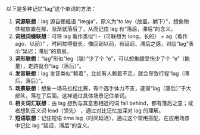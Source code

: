 以下是多种记忆“lag”这个单词的方法：
1. **词源联想**：lag 源自挪威语 “lægja”，原义为“to lay（放置，躺下）”，想象物体被放置在那，渐渐就落后了，从而记住 lag 有“落后，滞后”的含义。
2. **词根词缀联想**：可将 lag 看作类似“l -（可联想为 long，长的） + ag（看作 ago，以前）” ，时间拉得很长，像回到以前，有延迟、滞后之感，对应“lag”表示“延迟；滞后”的意思。 
3. **词形联想**：“lag”形似“leg（腿）”少了个 “e”，可以想象腿受伤少了个 “e”（能量），走路就会“lag（落后）”。 
4. **发音联想**：lag 发音类似“赖着”，比如有人赖着不走，就会导致行程“lag（滞后，落后）”。 
5. **场景联想**：想象一场马拉松比赛，有个选手体力不支，逐渐“lag（落后）”于大部队，落在了后面。这样通过具体场景记住单词。 
6. **相关词汇联想**：由 lag 想到与其意思相近的词 fall behind，都有落后之意；或者想到反义词 lead（领先） ，通过对比记忆加深对 lag 的理解。 
7. **短语联想**：记住短语 time lag（时间延迟），通过这个常用搭配，在应用场景中记忆 lag “延迟，滞后”的含义。 